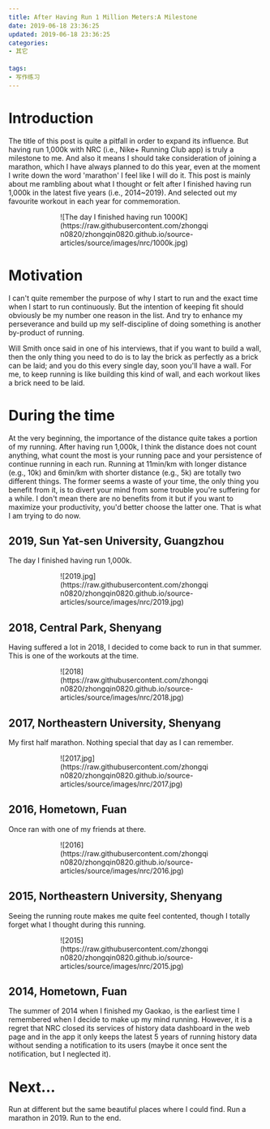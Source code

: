 ```yaml
---
title: After Having Run 1 Million Meters:A Milestone
date: 2019-06-18 23:36:25
updated: 2019-06-18 23:36:25
categories:
- 其它

tags:
- 写作练习
---
```

# Introduction
The title of this post is quite a pitfall in order to expand its influence. But having run 1,000k with NRC (i.e., Nike+ Running Club app) is truly a milestone to me. And also it means I should take consideration of joining a marathon, which I have always planned to do this year, even at the moment I write down the word 'marathon' I feel like I will do it.
This post is mainly about me rambling about what I thought or felt after I finished having run 1,000k in the latest five years (i.e., 2014~2019). And selected out my favourite workout in each year for commemoration.
<div style="width: 300px; margin: auto">
![The day I finished having run 1000K](https://raw.githubusercontent.com/zhongqin0820/zhongqin0820.github.io/source-articles/source/images/nrc/1000k.jpg)
</div>


<!-- more -->
# Motivation
I can't quite remember the purpose of why I start to run and the exact time when I start to run continuously. But the intention of keeping fit should obviously be my number one reason in the list. And try to enhance my perseverance and build up my self-discipline of doing something is another by-product of running.

Will Smith once said in one of his interviews, that if you want to build a wall, then the only thing you need to do is to lay the brick as perfectly as a brick can be laid; and you do this every single day, soon you'll have a wall. For me, to keep running is like building this kind of wall, and each workout likes a brick need to be laid.

# During the time
At the very beginning, the importance of the distance quite takes a portion of my running. After having run 1,000k, I think the distance does not count anything, what count the most is your running pace and your persistence of continue running in each run. Running at 11min/km with longer distance (e.g., 10k) and 6min/km with shorter distance (e.g., 5k) are totally two different things. The former seems a waste of your time, the only thing you benefit from it, is to divert your mind from some trouble you're suffering for a while. I don't mean there are no benefits from it but if you want to maximize your productivity, you'd better choose the latter one. That is what I am trying to do now.

## 2019, Sun Yat-sen University, Guangzhou
The day I finished having run 1,000k.

<div style="width: 300px; margin: auto">
![2019.jpg](https://raw.githubusercontent.com/zhongqin0820/zhongqin0820.github.io/source-articles/source/images/nrc/2019.jpg)
</div>

## 2018, Central Park, Shenyang
Having suffered a lot in 2018, I decided to come back to run in that summer. This is one of the workouts at the time.

<div style="width: 300px; margin: auto">
![2018](https://raw.githubusercontent.com/zhongqin0820/zhongqin0820.github.io/source-articles/source/images/nrc/2018.jpg)
</div>

## 2017, Northeastern University, Shenyang
My first half marathon. Nothing special that day as I can remember.

<div style="width: 300px; margin: auto">
![2017.jpg](https://raw.githubusercontent.com/zhongqin0820/zhongqin0820.github.io/source-articles/source/images/nrc/2017.jpg)
</div>

## 2016, Hometown, Fuan
Once ran with one of my friends at there.

<div style="width: 300px; margin: auto">
![2016](https://raw.githubusercontent.com/zhongqin0820/zhongqin0820.github.io/source-articles/source/images/nrc/2016.jpg)
</div>

## 2015, Northeastern University, Shenyang
Seeing the running route makes me quite feel contented, though I totally forget what I thought during this running.

<div style="width: 300px; margin: auto">
![2015](https://raw.githubusercontent.com/zhongqin0820/zhongqin0820.github.io/source-articles/source/images/nrc/2015.jpg)
</div>

## 2014, Hometown, Fuan
The summer of 2014 when I finished my Gaokao, is the earliest time I remembered when I decide to make up my mind running.
However, it is a regret that NRC closed its services of history data dashboard in the web page and in the app it only keeps the latest 5 years of running history data without sending a notification to its users (maybe it once sent the notification, but I neglected it).

# Next...
Run at different but the same beautiful places where I could find.
Run a marathon in 2019.
Run to the end.